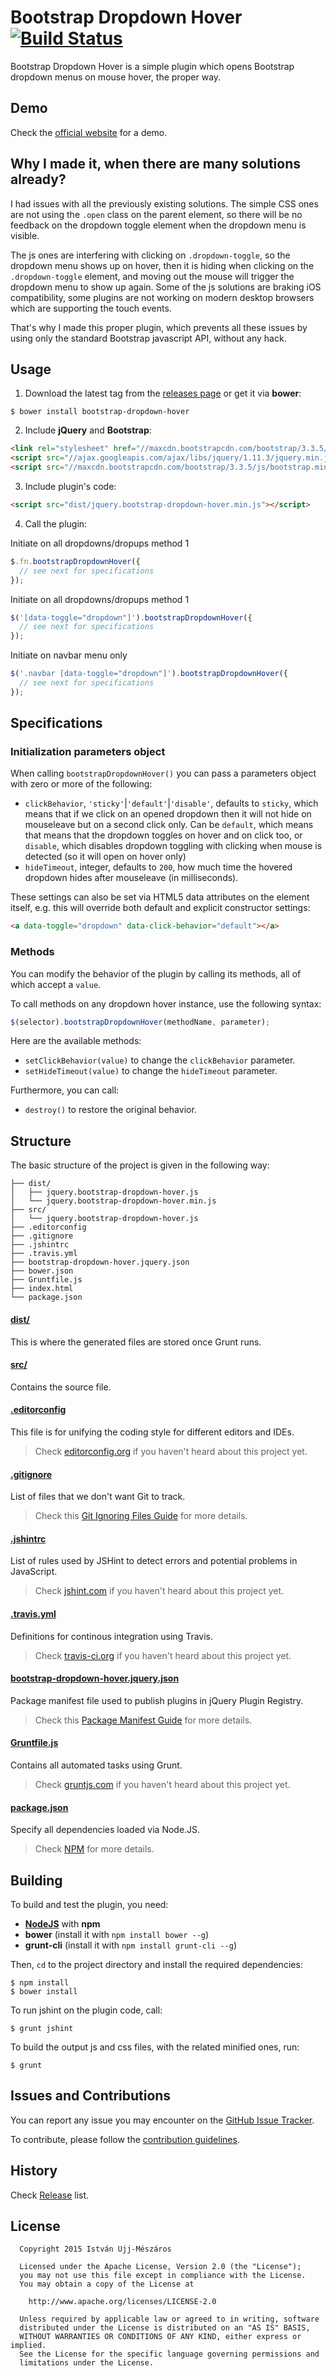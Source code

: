 # Bootstrap Dropdown Hover [![Build Status](https://secure.travis-ci.org/istvan-ujjmeszaros/bootstrap-dropdown-hover.png?branch=master)](https://travis-ci.org/istvan-ujjmeszaros/bootstrap-dropdown-hover)
Bootstrap Dropdown Hover is a simple plugin which opens Bootstrap dropdown menus on mouse hover, the proper way.

## Demo

Check the [official website](http://www.virtuosoft.eu/code/bootstrap-dropdown-hover/) for a demo.

## Why I made it, when there are many solutions already?

I had issues with all the previously existing solutions. The simple CSS ones are not using the `.open` class on the parent element, so there will be no feedback on the dropdown toggle element when the dropdown menu is visible.

The js ones are interfering with clicking on `.dropdown-toggle`, so the dropdown menu shows up on hover, then it is hiding when clicking on the `.dropdown-toggle` element, and moving out the mouse will trigger the dropdown menu to show up again.
Some of the js solutions are braking iOS compatibility, some plugins are not working on modern desktop browsers which are supporting the touch events.

That's why I made this proper plugin, which prevents all these issues by using only the standard Bootstrap javascript API, without any hack.

## Usage

1. Download the latest tag from the [releases page](https://github.com/istvan-ujjmeszaros/bootstrap-dropdown-hover/releases) or get it via **bower**:

```shell
$ bower install bootstrap-dropdown-hover
```

2. Include **jQuery** and **Bootstrap**:

```html
<link rel="stylesheet" href="//maxcdn.bootstrapcdn.com/bootstrap/3.3.5/css/bootstrap.min.css">
<script src="//ajax.googleapis.com/ajax/libs/jquery/1.11.3/jquery.min.js"></script>
<script src="//maxcdn.bootstrapcdn.com/bootstrap/3.3.5/js/bootstrap.min.js"></script>
```

3. Include plugin's code:

```html
<script src="dist/jquery.bootstrap-dropdown-hover.min.js"></script>
```

4. Call the plugin:

Initiate on all dropdowns/dropups method 1

```javascript
$.fn.bootstrapDropdownHover({
  // see next for specifications
});
```

Initiate on all dropdowns/dropups method 1

```javascript
$('[data-toggle="dropdown"]').bootstrapDropdownHover({
  // see next for specifications
});
```

Initiate on navbar menu only

```javascript
$('.navbar [data-toggle="dropdown"]').bootstrapDropdownHover({
  // see next for specifications
});
```

## Specifications

### Initialization parameters object

When calling `bootstrapDropdownHover()` you can pass a parameters object with zero or more of the following:

- `clickBehavior`, `'sticky'`|`'default'`|`'disable'`, defaults to `sticky`, which means that if we click on an opened dropdown then it will not hide on mouseleave but on a second click only. Can be `default`, which means that means that the dropdown toggles on hover and on click too, or `disable`, which disables dropdown toggling with clicking when mouse is detected (so it will open on hover only)
- `hideTimeout`, integer, defaults to `200`, how much time the hovered dropdown hides after mouseleave (in milliseconds).

These settings can also be set via HTML5 data attributes on the element itself, e.g. this will
override both default and explicit constructor settings:
```html
<a data-toggle="dropdown" data-click-behavior="default"></a>
```

### Methods

You can modify the behavior of the plugin by calling its methods, all of which accept a `value`.

To call methods on any dropdown hover instance, use the following syntax:

```javascript
$(selector).bootstrapDropdownHover(methodName, parameter);
```

Here are the available methods:

- `setClickBehavior(value)` to change the `clickBehavior` parameter.
- `setHideTimeout(value)` to change the `hideTimeout` parameter.

Furthermore, you can call:

- `destroy()` to restore the original behavior.

## Structure

The basic structure of the project is given in the following way:

```
├── dist/
│   ├── jquery.bootstrap-dropdown-hover.js
│   └── jquery.bootstrap-dropdown-hover.min.js
├── src/
│   └── jquery.bootstrap-dropdown-hover.js
├── .editorconfig
├── .gitignore
├── .jshintrc
├── .travis.yml
├── bootstrap-dropdown-hover.jquery.json
├── bower.json
├── Gruntfile.js
├── index.html
└── package.json
```

#### [dist/](https://github.com/istvan-ujjmeszaros/bootstrap-dropdown-hover/tree/master/dist)

This is where the generated files are stored once Grunt runs.

#### [src/](https://github.com/istvan-ujjmeszaros/bootstrap-dropdown-hover/tree/master/src)

Contains the source file.

#### [.editorconfig](https://github.com/istvan-ujjmeszaros/bootstrap-dropdown-hover/tree/master/.editorconfig)

This file is for unifying the coding style for different editors and IDEs.

> Check [editorconfig.org](http://editorconfig.org) if you haven't heard about this project yet.

#### [.gitignore](https://github.com/istvan-ujjmeszaros/bootstrap-dropdown-hover/tree/master/.gitignore)

List of files that we don't want Git to track.

> Check this [Git Ignoring Files Guide](https://help.github.com/articles/ignoring-files) for more details.

#### [.jshintrc](https://github.com/istvan-ujjmeszaros/bootstrap-dropdown-hover/tree/master/.jshintrc)

List of rules used by JSHint to detect errors and potential problems in JavaScript.

> Check [jshint.com](http://jshint.com/about/) if you haven't heard about this project yet.

#### [.travis.yml](https://github.com/istvan-ujjmeszaros/bootstrap-dropdown-hover/tree/master/.travis.yml)

Definitions for continous integration using Travis.

> Check [travis-ci.org](http://about.travis-ci.org/) if you haven't heard about this project yet.

#### [bootstrap-dropdown-hover.jquery.json](https://github.com/istvan-ujjmeszaros/bootstrap-dropdown-hover/tree/master/bootstrap-dropdown-hover.jquery.json)

Package manifest file used to publish plugins in jQuery Plugin Registry.

> Check this [Package Manifest Guide](http://plugins.jquery.com/docs/package-manifest/) for more details.

#### [Gruntfile.js](https://github.com/istvan-ujjmeszaros/bootstrap-dropdown-hover/tree/master/Gruntfile.js)

Contains all automated tasks using Grunt.

> Check [gruntjs.com](http://gruntjs.com) if you haven't heard about this project yet.

#### [package.json](https://github.com/istvan-ujjmeszaros/bootstrap-dropdown-hover/tree/master/package.json)

Specify all dependencies loaded via Node.JS.

> Check [NPM](https://npmjs.org/doc/json.html) for more details.

## Building

To build and test the plugin, you need:

- [**NodeJS**](www.nodejs.org) with **npm**
- **bower** (install it with `npm install bower --g`)
- **grunt-cli** (install it with `npm install grunt-cli --g`)

Then, `cd` to the project directory and install the required dependencies:

```shell
$ npm install
$ bower install
```

To run jshint on the plugin code, call:

```shell
$ grunt jshint
```

To build the output js and css files, with the related minified ones, run:

```shell
$ grunt
```

## Issues and Contributions

You can report any issue you may encounter on the [GitHub Issue Tracker](https://github.com/istvan-ujjmeszaros/bootstrap-dropdown-hover/issues).

To contribute, please follow the [contribution guidelines](https://github.com/istvan-ujjmeszaros/bootstrap-dropdown-hover/blob/master/CONTRIBUTING.md).

## History

Check [Release](https://github.com/istvan-ujjmeszaros/bootstrap-dropdown-hover/releases) list.

## License

```
  Copyright 2015 István Ujj-Mészáros

  Licensed under the Apache License, Version 2.0 (the "License");
  you may not use this file except in compliance with the License.
  You may obtain a copy of the License at

    http://www.apache.org/licenses/LICENSE-2.0

  Unless required by applicable law or agreed to in writing, software
  distributed under the License is distributed on an "AS IS" BASIS,
  WITHOUT WARRANTIES OR CONDITIONS OF ANY KIND, either express or implied.
  See the License for the specific language governing permissions and
  limitations under the License.
```